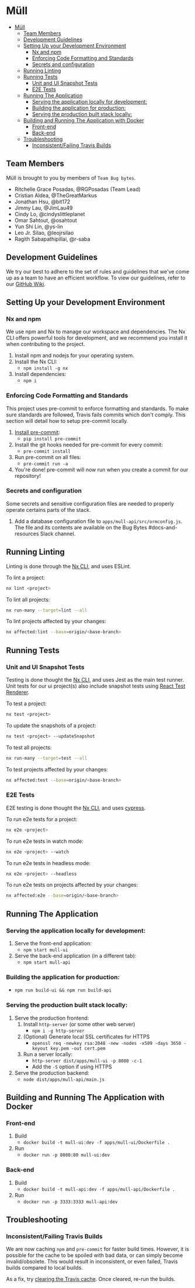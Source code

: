 # Müll

- [Müll](#m-ll)
  - [Team Members](#team-members)
  - [Development Guidelines](#development-guidelines)
  - [Setting Up your Development Environment](#setting-up-your-development-environment)
    - [Nx and npm](#nx-and-npm)
    - [Enforcing Code Formatting and Standards](#enforcing-code-formatting-and-standards)
    - [Secrets and configuration](#secrets-and-configuration)
  - [Running Linting](#running-linting)
  - [Running Tests](#running-tests)
    - [Unit and UI Snapshot Tests](#unit-and-ui-snapshot-tests)
    - [E2E Tests](#e2e-tests)
  - [Running The Application](#running-the-application)
    - [Serving the application locally for development:](#serving-the-application-locally-for-development-)
    - [Building the application for production:](#building-the-application-for-production-)
    - [Serving the production built stack locally:](#serving-the-production-built-stack-locally-)
  - [Building and Running The Application with Docker](#building-and-running-the-application-with-docker)
    - [Front-end](#front-end)
    - [Back-end](#back-end)
  - [Troubleshooting](#troubleshooting)
    - [Inconsistent/Failing Travis Builds](#inconsistent-failing-travis-builds)

## Team Members

Müll is brought to you by members of `Team Bug bytes`.

- Ritchelle Grace Posadas, @RGPosadas (Team Lead)
- Cristian Aldea, @TheGreatMarkus
- Jonathan Hsu, @bit172
- Jimmy Lau, @JimLau49
- Cindy Lo, @cindyslittleplanet
- Omar Sahtout, @osahtout
- Yun Shi Lin, @ys-lin
- Leo Jr. Silao, @leojrsilao
- Ragith Sabapathipillai, @r-saba

## Development Guidelines

We try our best to adhere to the set of rules and guidelines that we've come up as a team to have an efficient workflow. To view our guidelines, refer to our [GitHub Wiki](https://github.com/RGPosadas/Mull/wiki).

## Setting Up your Development Environment

### Nx and npm

We use npm and Nx to manage our workspace and dependencies. The Nx CLI offers powerful tools for development, and we recommend you install it when contributing to the project.

1. Install npm and nodejs for your operating system.
1. Install the Nx CLI:
   - `npm install -g nx`
1. Install dependencies:
   - `npm i`

### Enforcing Code Formatting and Standards

This project uses pre-commit to enforce formatting and standards. To make sure standards are followed, Travis fails commits which don't comply. This section will detail how to setup pre-commit locally.

1. [Install pre-commit](https://pre-commit.com/#install):
   - `pip install pre-commit`
2. Install the git hooks needed for pre-commit for every commit:
   - `pre-commit install`
3. Run pre-commit on all files:
   - `pre-commit run -a`
4. You're done! pre-commit will now run when you create a commit for our repository!

### Secrets and configuration

Some secrets and sensitive configuration files are needed to properly operate certains parts of the stack.

1. Add a database configuration file to `apps/mull-api/src/ormconfig.js`. The file and its contents are available on the Bug Bytes #docs-and-resources Slack channel.

## Running Linting

Linting is done through the [Nx CLI](https://nx.dev/latest/react/cli/lint), and uses ESLint.

To lint a project:

```bash
nx lint <project>
```

To lint all projects:

```bash
nx run-many --target=lint --all
```

To lint projects affected by your changes:

```bash
nx affected:lint --base=origin/<base-branch>
```

## Running Tests

### Unit and UI Snapshot Tests

Testing is done thought the [Nx CLI](https://nx.dev/latest/react/cli/test), and uses Jest as the main test runner. Unit tests for our ui project(s) also include snapshot tests using [React Test Renderer](https://reactjs.org/docs/test-renderer.html).

To test a project:

```bash
nx test <project>
```

To update the snapshots of a project:

```bash
nx test <project> --updateSnapshot
```

To test all projects:

```bash
nx run-many --target=test --all
```

To test projects affected by your changes:

```bash
nx affected:test --base=origin/<base-branch>
```

### E2E Tests

E2E testing is done thought the [Nx CLI](https://nx.dev/latest/react/cli/e2e), and uses [cypress](https://www.cypress.io/).

To run e2e tests for a project:

```bash
nx e2e <project>
```

To run e2e tests in watch mode:

```bash
nx e2e <project> --watch
```

To run e2e tests in headless mode:

```bash
nx e2e <project> --headless
```

To run e2e tests on projects affected by your changes:

```bash
nx affected:e2e --base=origin/<base-branch>
```

## Running The Application

### Serving the application locally for development:

1. Serve the front-end application:
   - `npm start mull-ui`
2. Serve the back-end application (in a different tab):
   - `npm start mull-api`

### Building the application for production:

- `npm run build-ui && npm run build-api`

### Serving the production built stack locally:

1. Serve the production frontend:
   1. Install `http-server` (or some other web server)
      - `npm i -g http-server`
   2. (Optional) Generate local SSL certificates for HTTPS
      - `openssl req -newkey rsa:2048 -new -nodes -x509 -days 3650 -keyout key.pem -out cert.pem`
   3. Run a server locally:
      - `http-server dist/apps/mull-ui -p 8080 -c-1`
      - Add the `-S` option if using HTTPS
2. Serve the production backend:
   - `node dist/apps/mull-api/main.js`

## Building and Running The Application with Docker

### Front-end

1. Build
   - `docker build -t mull-ui:dev -f apps/mull-ui/Dockerfile .`
2. Run
   - `docker run -p 8080:80 mull-ui:dev`

### Back-end

1. Build
   - `docker build -t mull-api:dev -f apps/mull-api/Dockerfile .`
2. Run
   - `docker run -p 3333:3333 mull-api:dev`

## Troubleshooting

### Inconsistent/Failing Travis Builds

We are now caching `npm` and `pre-commit` for faster build times. However, it is possible for the cache to be spoiled with bad data, or can simply become invalid/obsolete. This would result in inconsistent, or even failed, Travis builds compared to local builds.

As a fix, try [clearing the Travis cache](https://docs.travis-ci.com/user/caching/#clearing-caches). Once cleared, re-run the builds.

